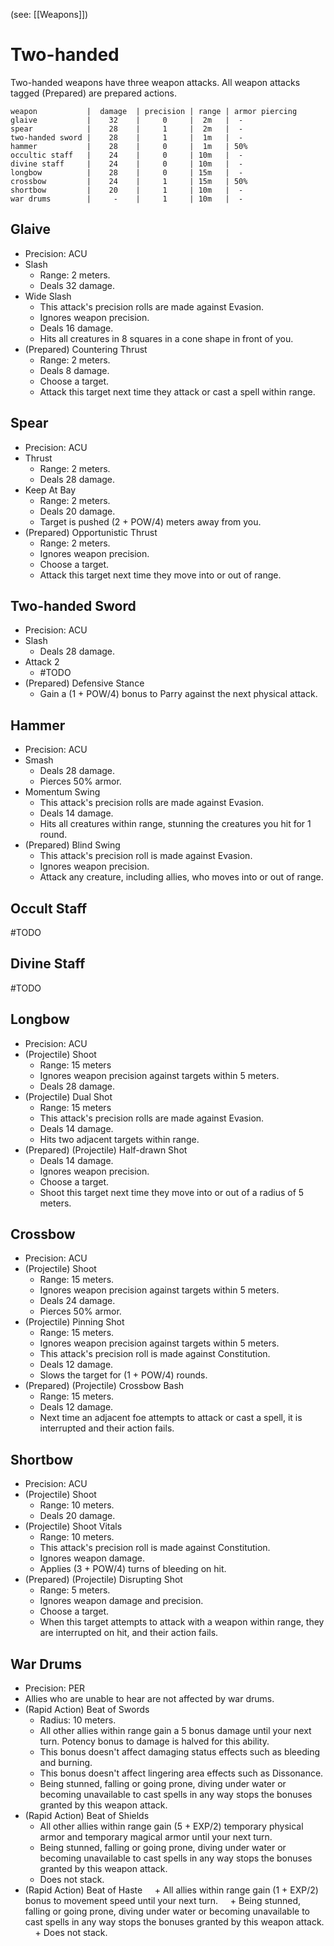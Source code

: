 (see: [[Weapons]])

# Two-handed
Two-handed weapons have three weapon attacks. All weapon attacks tagged (Prepared) are prepared actions.

```two_handed
weapon           |  damage  | precision | range | armor piercing
glaive           |    32    |     0     |  2m   |  -
spear            |    28    |     1     |  2m   |  -
two-handed sword |    28    |     1     |  1m   |  -
hammer           |    28    |     0     |  1m   | 50%
occultic staff   |    24    |     0     | 10m   |  -
divine staff     |    24    |     0     | 10m   |  -
longbow          |    28    |     0     | 15m   |  -
crossbow         |    24    |     1     | 15m   | 50%
shortbow         |    20    |     1     | 10m   |  -
war drums        |     -    |     1     | 10m   |  -
```

## Glaive
+ Precision: ACU
+ Slash
	+ Range: 2 meters.
	+ Deals 32 damage.
+ Wide Slash
	+ This attack's precision rolls are made against Evasion.
	+ Ignores weapon precision.
	+ Deals 16 damage.
	+ Hits all creatures in 8 squares in a cone shape in front of you.
+ (Prepared) Countering Thrust
	+ Range: 2 meters.
	+ Deals 8 damage.
	+ Choose a target. 
	+ Attack this target next time they attack or cast a spell within range.

## Spear
+ Precision: ACU
+ Thrust
	+ Range: 2 meters.
	+ Deals 28 damage.
+ Keep At Bay
	+ Range: 2 meters.
	+ Deals 20 damage.
	+ Target is pushed (2 + POW/4) meters away from you.
+ (Prepared) Opportunistic Thrust
	+ Range: 2 meters.
	+ Ignores weapon precision.
	+ Choose a target. 
	+ Attack this target next time they move into or out of range.

## Two-handed Sword
+ Precision: ACU
+ Slash
	+ Deals 28 damage.
+ Attack 2
	+ #TODO 
+ (Prepared) Defensive Stance
	+ Gain a (1 + POW/4) bonus to Parry against the next physical attack.

## Hammer
+ Precision: ACU
+ Smash
	+ Deals 28 damage.
	+ Pierces 50% armor.
+ Momentum Swing
	+ This attack's precision rolls are made against Evasion.
	+ Deals 14 damage.
	+ Hits all creatures within range, stunning the creatures you hit for 1 round.
+ (Prepared) Blind Swing
	+ This attack's precision roll is made against Evasion.
	+ Ignores weapon precision.
	+ Attack any creature, including allies, who moves into or out of range.

## Occult Staff
#TODO 

## Divine Staff
#TODO 

## Longbow
+ Precision: ACU
+ (Projectile) Shoot
	+ Range: 15 meters
	+ Ignores weapon precision against targets within 5 meters.
	+ Deals 28 damage.
+ (Projectile) Dual Shot
	+ Range: 15 meters
	+ This attack's precision rolls are made against Evasion.
	+ Deals 14 damage.
	+ Hits two adjacent targets within range.
+ (Prepared) (Projectile) Half-drawn Shot
	+ Deals 14 damage.
	+ Ignores weapon precision.
	+ Choose a target. 
	+ Shoot this target next time they move into or out of a radius of 5 meters.

## Crossbow
+ Precision: ACU
+ (Projectile) Shoot
	+ Range: 15 meters.
	+ Ignores weapon precision against targets within 5 meters.
	+ Deals 24 damage.
	+ Pierces 50% armor.
+ (Projectile) Pinning Shot
	+ Range: 15 meters.
	+ Ignores weapon precision against targets within 5 meters.
	+ This attack's precision roll is made against Constitution.
	+ Deals 12 damage. 
	+ Slows the target for (1 + POW/4) rounds.
+ (Prepared) (Projectile) Crossbow Bash
	+ Range: 15 meters.
	+ Deals 12 damage.
	+ Next time an adjacent foe attempts to attack or cast a spell, it is interrupted and their action fails.

## Shortbow
+ Precision: ACU
+ (Projectile) Shoot
	+ Range: 10 meters.
	+ Deals 20 damage.
+ (Projectile) Shoot Vitals
	+ Range: 10 meters.
	+ This attack's precision roll is made against Constitution.
	+ Ignores weapon damage.
	+ Applies (3 + POW/4) turns of bleeding on hit.
+ (Prepared) (Projectile) Disrupting Shot
	+ Range: 5 meters.
	+ Ignores weapon damage and precision.
	+ Choose a target. 
	+ When this target attempts to attack with a weapon within range, they are interrupted on hit, and their action fails.

## War Drums
+ Precision: PER
+ Allies who are unable to hear are not affected by war drums. 
+ (Rapid Action) Beat of Swords
	+ Radius: 10 meters.
	+ All other allies within range gain a 5 bonus damage until your next turn. Potency bonus to damage is halved for this ability.
	+ This bonus doesn't affect damaging status effects such as bleeding and burning.
	+ This bonus doesn't affect lingering area effects such as Dissonance.
	+ Being stunned, falling or going prone, diving under water or becoming unavailable to cast spells in any way stops the bonuses granted by this weapon attack.
+ (Rapid Action) Beat of Shields
	+ All other allies within range gain (5 + EXP/2) temporary physical armor and temporary magical armor until your next turn.
	+ Being stunned, falling or going prone, diving under water or becoming unavailable to cast spells in any way stops the bonuses granted by this weapon attack.
	+ Does not stack.
+ (Rapid Action) Beat of Haste
    + All allies within range gain (1 + EXP/2) bonus to movement speed until your next turn.
    + Being stunned, falling or going prone, diving under water or becoming unavailable to cast spells in any way stops the bonuses granted by this weapon attack.
    + Does not stack.
